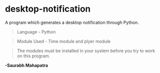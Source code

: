 # desktop-notification
A program which generates a desktop notification through Python.

>Language - Python

>Module Used - Time module and plyer module

>The modules must be installed in your system before you try to work on this program.

**-Saurabh Mahapatra**
